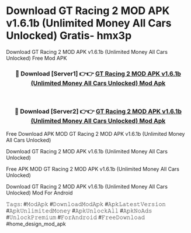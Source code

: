 # Download GT Racing 2 MOD APK v1.6.1b (Unlimited Money All Cars Unlocked) Gratis- hmx3p
Download GT Racing 2 MOD APK v1.6.1b (Unlimited Money All Cars Unlocked) Free Mod APK

<div align="center">
<h3>🔴 Download [Server1] 👉👉 <a href="https://apk-comot.site?title=GT_Racing_2_MOD_APK_v1.6.1b_(Unlimited_Money_All_Cars_Unlocked)">GT Racing 2 MOD APK v1.6.1b (Unlimited Money All Cars Unlocked) Mod Apk</a></h3><br>

<h3>🔴 Download [Server2] 👉👉 <a href="https://apk-comot.site?title=GT_Racing_2_MOD_APK_v1.6.1b_(Unlimited_Money_All_Cars_Unlocked)">GT Racing 2 MOD APK v1.6.1b (Unlimited Money All Cars Unlocked) Mod Apk</a></h3>
</div>


Free Download APK MOD GT Racing 2 MOD APK v1.6.1b (Unlimited Money All Cars Unlocked)

Download GT Racing 2 MOD APK v1.6.1b (Unlimited Money All Cars Unlocked) 

Free APK MOD GT Racing 2 MOD APK v1.6.1b (Unlimited Money All Cars Unlocked) 

Download GT Racing 2 MOD APK v1.6.1b (Unlimited Money All Cars Unlocked) Mod For Android

𝚃𝚊𝚐𝚜: #𝙼𝚘𝚍𝙰𝚙𝚔 #𝙳𝚘𝚠𝚗𝚕𝚘𝚊𝚍𝙼𝚘𝚍𝙰𝚙𝚔 #𝙰𝚙𝚔𝙻𝚊𝚝𝚎𝚜𝚝𝚅𝚎𝚛𝚜𝚒𝚘𝚗 #𝙰𝚙𝚔𝚄𝚗𝚕𝚒𝚖𝚒𝚝𝚎𝚍𝙼𝚘𝚗𝚎𝚢 #𝙰𝚙𝚔𝚄𝚗𝚕𝚘𝚌𝚔𝙰𝚕𝚕 #𝙰𝚙𝚔𝙽𝚘𝙰𝚍𝚜 #𝚄𝚗𝚕𝚘𝚌𝚔𝙿𝚛𝚎𝚖𝚒𝚞𝚖 #𝙵𝚘𝚛𝙰𝚗𝚍𝚛𝚘𝚒𝚍 #𝙵𝚛𝚎𝚎𝙳𝚘𝚠𝚗𝚕𝚘𝚊𝚍 #home_design_mod_apk